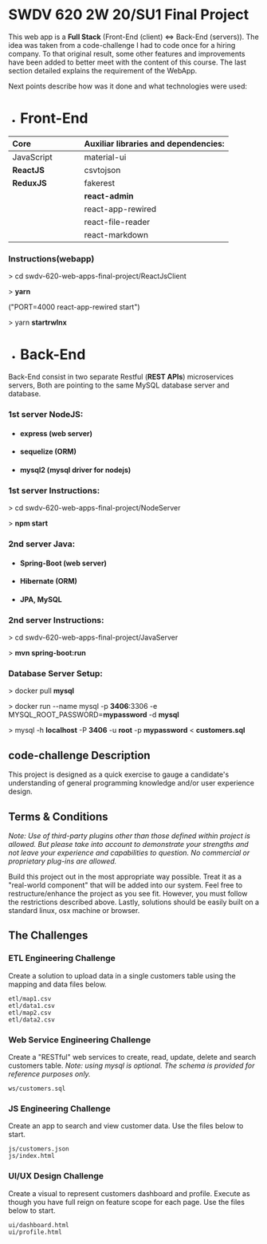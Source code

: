 # SWDV 620 2W 20/SU1 Final Project

This web app is a **Full Stack** (Front-End (client) <=> Back-End (servers)). The idea was taken from a code-challenge I had to code once for a hiring company. To that original result, some other features and improvements have been added to better meet with the content of this course. The last section detailed explains the requirement of the WebApp.

Next points describe how was it done and what technologies were used:

- # Front-End

| Core |||| Auxiliar libraries and dependencies: |
| :--------------------- |-|-|-| :--- |
| JavaScript |||| material-ui |
| **ReactJS** |||| csvtojson |
| **ReduxJS** |||| fakerest |
||||| **react-admin** |
||||| react-app-rewired |
||||| react-file-reader |
||||| react-markdown |

### Instructions(webapp)

\> cd swdv-620-web-apps-final-project/ReactJsClient

\> **yarn**

("PORT=4000 react-app-rewired start")

\> yarn **startrwlnx**  

- # Back-End

Back-End consist in two separate Restful (**REST APIs**)  microservices servers, Both are pointing to the same MySQL database server and database.

### 1st server NodeJS: 

- #### express (web server)
- #### sequelize (ORM)
- #### mysql2 (mysql driver for nodejs)

### 1st server Instructions:

\> cd swdv-620-web-apps-final-project/NodeServer

\> **npm start**

### 2nd server Java: 

- #### Spring-Boot (web server)
- #### Hibernate (ORM)
- #### JPA, MySQL 

### 2nd server Instructions:

\> cd swdv-620-web-apps-final-project/JavaServer

\> **mvn spring-boot:run**

### Database Server Setup: 

\> docker pull **mysql**

\> docker run --name mysql -p **3406**:3306 -e MYSQL_ROOT_PASSWORD=**mypassword** -d **mysql**

\> mysql -h **localhost** -P **3406** -u **root** -p **mypassword** < **customers.sql**

## code-challenge Description

This project is designed as a quick exercise to gauge a candidate's
understanding of general programming knowledge and/or user experience design.

## Terms & Conditions

*Note: Use of third-party plugins other than those defined within project
is allowed. But please take into account to demonstrate your strengths and
not leave your experience and capabilities to question. No commercial or
proprietary plug-ins are allowed.*

Build this project out in the most appropriate way possible.  Treat it as a
"real-world component" that will be added into our system.  Feel free to
restructure/enhance the project as you see fit. However, you must follow the
restrictions described above. Lastly, solutions should be easily built on
a standard linux, osx machine or browser.

## The Challenges

### ETL Engineering Challenge

Create a solution to upload data in a single customers table using the mapping
and data files below.

```
etl/map1.csv
etl/data1.csv
etl/map2.csv
etl/data2.csv
```

### Web Service Engineering Challenge

Create a "RESTful" web services to create, read, update, delete and search
customers table. *Note: using mysql is optional. The schema is provided for
reference purposes only.*

```
ws/customers.sql
```

### JS Engineering Challenge

Create an app to search and view customer data. Use the files below to start.

```
js/customers.json
js/index.html
```

### UI/UX Design Challenge

Create a visual to represent customers dashboard and profile. Execute as though you have full reign on feature scope for each page. Use the files below to start.

```
ui/dashboard.html
ui/profile.html
```